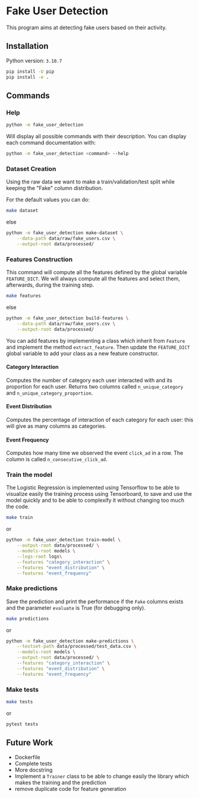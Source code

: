 # Fake User Detection

This program aims at detecting fake users based on their activity.

## Installation

Python version: `3.10.7`

```bash
pip install -U pip
pip install -e .
```

## Commands

### Help

```bash
python -m fake_user_detection
```

Will display all possible commands with their description. You can display each command documentation with:

```bash
python -m fake_user_detection <command> --help
```

### Dataset Creation

Using the raw data we want to make a train/validation/test split while keeping the "Fake" column distribution.

For the default values you can do:

```bash
make dataset
```

else

```bash
python -m fake_user_detection make-dataset \
    --data-path data/raw/fake_users.csv \
    --output-root data/processed/ 
```

### Features Construction

This command will compute all the features defined by the global variable `FEATURE_DICT`.
We will always compute all the features and select them, afterwards, during the training step.

```bash
make features
```

else

```bash
python -m fake_user_detection build-features \
    --data-path data/raw/fake_users.csv \
    --output-root data/processed/
```

You can add features by implementing a class which inherit from `Feature` and implement the method `extract_feature`. Then update the `FEATURE_DICT` global variable to add your class as a new feature constructor.

#### Category Interaction

Computes the number of category each user interacted with and its proportion for each user. Returns two columns called `n_unique_category` and `n_unique_category_proportion`.

#### Event Distribution

Computes the percentage of interaction of each category for each user: this will give as many columns as categories.

#### Event Frequency

Computes how many time we observed the event `click_ad` in a row. The column is called `n_consecutive_click_ad`.

### Train the model

The Logistic Regression is implemented using Tensorflow to be able to visualize easily the training process using Tensorboard, to save and use the model quickly and to be able to complexify it without changing too much the code.

```bash
make train
```

or

```bash
python -m fake_user_detection train-model \
    --output-root data/processed/ \
    --models-root models \
    --logs-root logs\
    --features "category_interaction" \
    --features "event_distribution" \
    --features "event_frequency"
```

### Make predictions

Save the prediction and print the performance if the `Fake` columns exists and the parameter `evaluate` is True (for debugging only).

```bash
make predictions
```

or

```bash
python -m fake_user_detection make-predictions \
    --testset-path data/processed/test_data.csv \
    --models-root models \
    --output-root data/processed/ \
    --features "category_interaction" \
    --features "event_distribution" \
    --features "event_frequency"
```

### Make tests

```bash
make tests
```

or

```bash
pytest tests
```

## Future Work

 - Dockerfile
 - Complete tests
 - More docstring
 - Implement a `Trainer` class to be able to change easily the library which makes the training and the prediction
 - remove duplicate code for feature generation